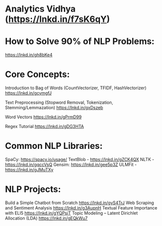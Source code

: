 # Analytics Vidhya (https://lnkd.in/f7sK6qY)

# How to Solve 90% of NLP Problems: 
https://lnkd.in/gh8bKe4

# Core Concepts: 
Introduction to Bag of Words (CountVectorizer, TFIDF, HashVectorizer)
https://lnkd.in/gcymgfJ

Text Preprocessing (Stopword Removal, Tokenization, Stemming/Lemmazation)
https://lnkd.in/gxDszeb

Word Vectors
https://lnkd.in/gPrmD99

Regex Tutorial
https://lnkd.in/gDG3HTA

# Common NLP Libraries: 
SpaCy: https://spacy.io/usage/
TextBlob - https://lnkd.in/gZCK4QX
NLTK - https://lnkd.in/gqccVsQ
Gensim: https://lnkd.in/gee5p3Z
ULMFit - https://lnkd.in/gJMuTXy

# NLP Projects:
Build a Simple Chatbot from Scratch
https://lnkd.in/gyS4TrJ
Web Scraping and Sentiment Analysis
https://lnkd.in/g3AupnH
Textual Feature Importance with ELI5
https://lnkd.in/gYQPsiT
Topic Modeling – Latent Dirichlet Allocation (LDA)
https://lnkd.in/gEQkWu7
